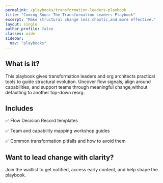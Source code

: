 ```yaml
---
permalink: /playbooks/transformation-leaders-playbook
title: "Coming Soon: The Transformation Leaders Playbook"
excerpt: "Make structural change less chaotic,and more effective."
layout: single
author_profile: false
classes: wide
sidebar:
  nav: "playbooks"
---
```


## What is it?

This playbook gives transformation leaders and org architects practical tools to guide structural evolution. Uncover flow signals, align around capabilities, and support teams through meaningful change,without defaulting to another top-down reorg.

## Includes

✅ Flow Decision Record templates

✅ Team and capability mapping workshop guides

✅ Common transformation pitfalls and how to avoid them

## Want to lead change with clarity?

Join the waitlist to get notified, access early content, and help shape the playbook.

<script async data-uid="9891c60ba3" src="https://conjurer.kit.com/9891c60ba3/index.js"></script>

